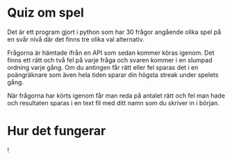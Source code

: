 # Quiz om spel
Det är ett program gjort i python som har 30 frågor angående olika spel på en svår nivå där det finns tre olika val alternativ.

Frågorna är hämtade ifrån en API som sedan kommer köras igenom. Det finns ett rätt och två fel på varje fråga och svaren kommer i en slumpad ordning varje gång. Om du antingen får rätt eller fel sparas det i en poängräknare som även hela tiden sparar din högsta streak under spelets gång. 

När frågorna har körts igenom får man reda på antalet rätt och fel man hade och resultaten sparas i en text fil med ditt namn som du skriver in i början.

# Hur det fungerar
!
